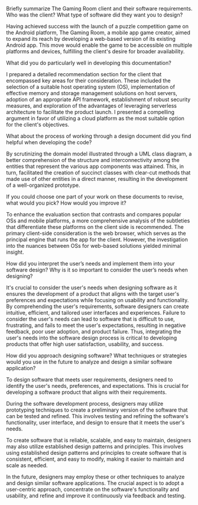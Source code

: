 Briefly summarize The Gaming Room client and their software requirements. Who was the client? What type of software did they want you to design?

Having achieved success with the launch of a puzzle competition game on the Android platform, The Gaming Room, a mobile app game creator, aimed to expand its reach by developing a web-based version of its existing Android app. This move would enable the game to be accessible on multiple platforms and devices, fulfilling the client's desire for broader availability.

What did you do particularly well in developing this documentation?

I prepared a detailed recommendation section for the client that encompassed key areas for their consideration. These included the selection of a suitable host operating system (OS), implementation of effective memory and storage management solutions on host servers, adoption of an appropriate API framework, establishment of robust security measures, and exploration of the advantages of leveraging serverless architecture to facilitate the product launch. I presented a compelling argument in favor of utilizing a cloud platform as the most suitable option for the client's objectives.

What about the process of working through a design document did you find helpful when developing the code?

By scrutinizing the domain model illustrated through a UML class diagram, a better comprehension of the structure and interconnectivity among the entities that represent the various app components was attained. This, in turn, facilitated the creation of succinct classes with clear-cut methods that made use of other entities in a direct manner, resulting in the development of a well-organized prototype.

If you could choose one part of your work on these documents to revise, what would you pick? How would you improve it?

To enhance the evaluation section that contrasts and compares popular OSs and mobile platforms, a more comprehensive analysis of the subtleties that differentiate these platforms on the client side is recommended. The primary client-side consideration is the web browser, which serves as the principal engine that runs the app for the client. However, the investigation into the nuances between OSs for web-based solutions yielded minimal insight.

How did you interpret the user’s needs and implement them into your software design? Why is it so important to consider the user’s needs when designing?

It's crucial to consider the user's needs when designing software as it ensures the development of a product that aligns with the target user's preferences and expectations while focusing on usability and functionality. By comprehending the user's requirements, software designers can create intuitive, efficient, and tailored user interfaces and experiences. Failure to consider the user's needs can lead to software that is difficult to use, frustrating, and fails to meet the user's expectations, resulting in negative feedback, poor user adoption, and product failure. Thus, integrating the user's needs into the software design process is critical to developing products that offer high user satisfaction, usability, and success.

How did you approach designing software? What techniques or strategies would you use in the future to analyze and design a similar software application?

To design software that meets user requirements, designers need to identify the user's needs, preferences, and expectations. This is crucial for developing a software product that aligns with their requirements.

During the software development process, designers may utilize prototyping techniques to create a preliminary version of the software that can be tested and refined. This involves testing and refining the software's functionality, user interface, and design to ensure that it meets the user's needs.

To create software that is reliable, scalable, and easy to maintain, designers may also utilize established design patterns and principles. This involves using established design patterns and principles to create software that is consistent, efficient, and easy to modify, making it easier to maintain and scale as needed.

In the future, designers may employ these or other techniques to analyze and design similar software applications. The crucial aspect is to adopt a user-centric approach, concentrate on the software's functionality and usability, and refine and improve it continuously via feedback and testing.
